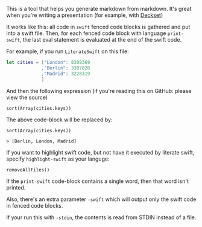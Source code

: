 This is a tool that helps you generate markdown from markdown. It's great when you're writing a presentation (for example, with [Deckset](http://www.decksetapp.com))

It works like this: all code in `swift` fenced code blocks is gathered and put into a swift file. Then, for each fenced code block with language `print-swift`, the last eval statement is evaluated at the end of the swift code.

For example, if you run `LiterateSwift` on this file:

```swift
let cities = ["London": 8308369
             ,"Berlin": 3387828	
             ,"Madrid": 3228319	
             ]
```

And then the following expression (if you're reading this on GitHub: please view the source)

```print-swift
sort(Array(cities.keys))
```

The above code-block will be replaced by:

```
sort(Array(cities.keys))

> [Berlin, London, Madrid]
```

If you want to highlight swift code, but not have it executed by literate swift, specify `highlight-swift` as your languge:

```highlight-swift
removeAllFiles()
```

If the `print-swift` code-block contains a single word, then that word isn't printed.

Also, there's an extra parameter `-swift` which will output only the swift code in fenced code blocks.

If your run this with `-stdin`, the contents is read from STDIN instead of a file.
